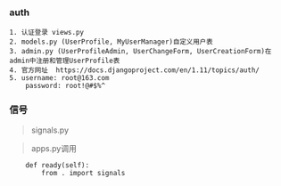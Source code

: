 ### auth
```
1. 认证登录 views.py
2. models.py (UserProfile, MyUserManager)自定义用户表
3. admin.py (UserProfileAdmin, UserChangeForm, UserCreationForm)在admin中注册和管理UserProfile表
4. 官方网址  https://docs.djangoproject.com/en/1.11/topics/auth/
5. username: root@163.com
	password: root!@#$%^
```


### 信号
>   signals.py

>   apps.py调用

```
    def ready(self):
        from . import signals
```